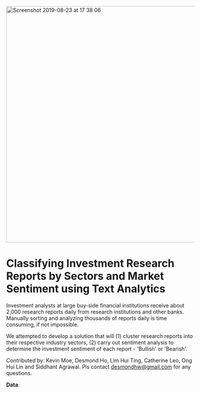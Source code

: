 <img width="632" alt="Screenshot 2019-08-23 at 17 38 06" src="https://user-images.githubusercontent.com/34176396/63583060-d17ad880-c5cc-11e9-9cfe-787106cd5ff0.png">

# Classifying Investment Research Reports by Sectors and Market Sentiment using Text Analytics

Investment analysts at large buy-side financial institutions receive about 2,000 research reports daily from research institutions and other banks. Manually sorting and analyzing thousands of reports daily is time consuming, if not impossible.

We attempted to develop a solution that will (1) cluster research reports into their respective industry sectors, (2) carry out sentiment analysis to determine the investment sentiment of each report - 'Bullish' or 'Bearish'.

Contributed by: Kevin Moe, Desmond Ho, Lim Hui Ting, Catherine Leo, Ong Hui Lin and Siddhant Agrawal. 
Pls contact desmondhw@gmail.com for any questions.

**Data**:<br>

